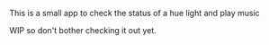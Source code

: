 This is a small app to check the status of a hue light and play music 

WIP so don't bother checking it out yet. 